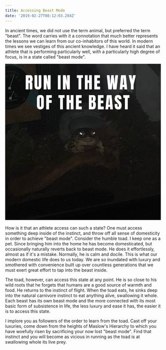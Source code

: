 ```yaml
---
title: Accessing Beast Mode
date: '2019-02-27T08:12:03.284Z'
---
```


In ancient times, we did not use the term animal, but preferred the term "beast". The word carries with it a connotation that much better represents the lessons we can learn from our co-inhabitors of this world. In modern times we see vestiges of this ancient knowledge. I have heard it said that an athlete that is performing particularly well, with a particularly high degree of focus, is in a state called "beast mode".

![Run in the way of the beast](./run-beast.jpg)

How is it that an athlete access can such a state? One must access something deep inside of the instinct, and throw off all sense of domesticity in order to achieve "beast mode". Consider the humble toad. I keep one as a pet. Since bringing him into the home he has become domesticated, but occasionally naturally reverts back to beast mode. He does it effortlessly, almost as if it's a mistake. Normally, he is calm and docile. This is what our modern domestic life does to us today. We are so inundated with luxury and smothered with convenience built up over countless generations that we must exert great effort to tap into the beast inside.

The toad, however, can access this state at any point. He is so close to his wild roots that he forgets that humans are a good source of warmth and food. He returns to the instinct of flight. When the toad eats, he sinks deep into the natural carnivore instinct to eat anything alive, swallowing it whole. Each beast has its own beast mode and the more connected with its most basic form of subsistence in life, the less luxury and ease it has, the easier it is to access this state.

I implore you as followers of the order to learn from the toad. Cast off your luxuries, come down from the heights of Maslow's Hierarchy to which you have woefully risen by sacrificing your now lost "beast mode". Find that instinct and you will become as vicious in running as the toad is at swallowing whole its live prey.
